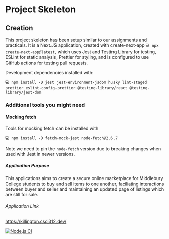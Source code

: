 # Project Skeleton

## Creation

This project skeleton has been setup similar to our assignments and practicals. It is a Next.JS application, created with create-next-app `💻 npx create-next-app@latest`, which uses Jest and Testing Library for testing, ESLint for static analysis, Prettier for styling, and is configured to use GitHub actions for testing pull requests.

Development dependencies installed with:

```
💻 npm install -D jest jest-environment-jsdom husky lint-staged prettier eslint-config-prettier @testing-library/react @testing-library/jest-dom
```

### Additional tools you might need

#### Mocking fetch

Tools for mocking fetch can be installed with

```
💻 npm install -D fetch-mock-jest node-fetch@2.6.7
```

Note we need to pin the `node-fetch` version due to breaking changes when used with Jest in newer versions.

##### Application Purpose

This applications aims to create a secure online marketplace for Middlebury College students to buy and sell items to one another, faciliating interactions between buyer and seller and maintaining an updated page of listings which are still for sale.

###### Application Link

https://killington.csci312.dev/

[![Node.js CI](https://github.com/csci312a-s23/project-killington/actions/workflows/node.js.yml/badge.svg?branch=main)](https://github.com/csci312a-s23/project-killington/actions/workflows/node.js.yml)
